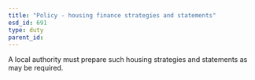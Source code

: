 ```yaml
---
title: "Policy - housing finance strategies and statements"
esd_id: 691
type: duty
parent_id:  
---
```


A local authority must prepare such housing strategies and statements as may be required.

